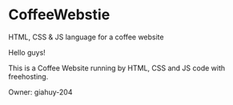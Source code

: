 # CoffeeWebstie
HTML, CSS &amp; JS language for a coffee website

Hello guys!

This is a Coffee Website running by HTML, CSS and JS code with freehosting.

Owner: giahuy-204